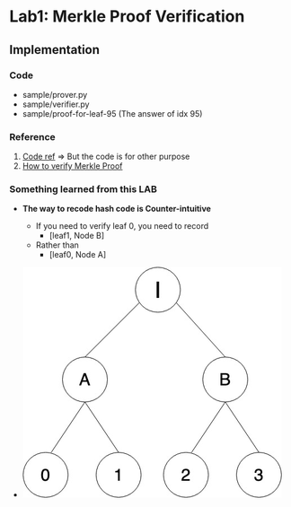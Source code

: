# Lab1: Merkle Proof Verification

## Implementation

### Code
- sample/prover.py
- sample/verifier.py
- sample/proof-for-leaf-95 (The answer of idx 95)

### Reference
1. [Code ref](https://gist.github.com/TanjinAlam/b2bc9267f4c4d9ad6841343f0f184163) => But the code is for other purpose
2. [How to verify Merkle Proof](https://blog.csdn.net/mutourend/article/details/121325723)

### Something learned from this LAB
* **The way to recode hash code is Counter-intuitive**
    * If you need to verify leaf 0, you need to record
        * [leaf1, Node B]
    * Rather than 
        * [leaf0, Node A]

* ![image](https://github.com/Aaron7noraA/NYCU_BlockChain/blob/master/LAB1/tree.jpg)